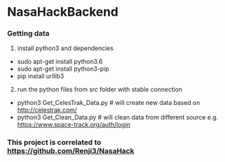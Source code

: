 # NasaHackBackend

### Getting data
1. install python3 and dependencies
- sudo apt-get install python3.6
- sudo apt-get install python3-pip
- pip install urllib3 <insertMissingDependecies>
2. run the python files from *src* folder with stable connection
- python3 Get_CelesTrak_Data.py # will create new data based on http://celestrak.com/
- python3 Get_Clean_Data.py 	 # will clean data from different source e.g. https://www.space-track.org/auth/login 

### This project is correlated to https://github.com/Renji3/NasaHack
